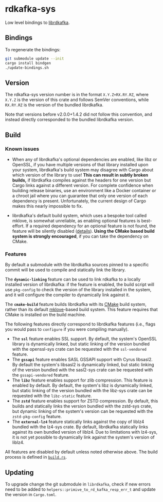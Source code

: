 # rdkafka-sys

Low level bindings to [librdkafka](https://github.com/edenhill/librdkafka).

## Bindings

To regenerate the bindings:

``` bash
git submodule update --init
cargo install bindgen
./update-bindings.sh
```

## Version

The rdkafka-sys version number is in the format `X.Y.Z+RX.RY.RZ`, where `X.Y.Z`
is the version of this crate and follows SemVer conventions, while `RX.RY.RZ`
is the version of the bundled librdkafka.

Note that versions before v2.0.0+1.4.2 did not follow this convention, and
instead directly corresponded to the bundled librdkafka version.

## Build

### Known issues

* When any of librdkafka's optional dependencies are enabled, like libz or
  OpenSSL, if you have multiple versions of that library installed upon your
  system, librdkafka's build system may disagree with Cargo about which version
  of the library to use! **This can result in subtly broken builds,** if
  librdkafka compiles against the headers for one version but Cargo links
  against a different version.  For complete confidence when building release
  binaries, use an environment like a Docker container or a chroot jail where
  you can guarantee that only one version of each dependency is present.
  Unfortunately, the current design of Cargo makes this nearly impossible to
  fix.

* librdkafka's default build system, which uses a bespoke tool called mklove, is
  somewhat unreliable, as enabling optional features is best-effort. If a
  required dependency for an optional feature is not found, the feature will be
  silently disabled ([details][mklove-bug]). **Using the CMake based build
  system is strongly encouraged**, if you can take the dependency on CMake.

### Features

By default a submodule with the librdkafka sources pinned to a specific commit
will be used to compile and statically link the library.

The **`dynamic-linking`** feature can be used to link rdkafka to a locally
installed version of librdkafka: if the feature is enabled, the build script
will use `pkg-config` to check the version of the library installed in the
system, and it will configure the compiler to dynamically link against it.

The **`cmake-build`** feature builds librdkafka with its [CMake] build system,
rather than its default [mklove]-based build system. This feature requires that
CMake is installed on the build machine.

The following features directly correspond to librdkafka features (i.e., flags
you would pass to `configure` if you were compiling manually).

  * The **`ssl`** feature enables SSL support. By default, the system's OpenSSL
    library is dynamically linked, but static linking of the version bundled
    with the openssl-sys crate can be requested with the `ssl-vendored` feature.
  * The **`gssapi`** feature enables SASL GSSAPI support with Cyrus libsasl2.
    By default the system's libsasl2 is dynamically linked, but static linking
    of the version bundled with the sasl2-sys crate can be requested with the
    `gssapi-vendored` feature.
  * The **`libz`** feature enables support for zlib compression. This
    feature is enabled by default. By default, the system's libz is dynamically
    linked, but static linking of the version bundled with the libz-sys crate
    can be requested with the `libz-static` feature.
  * The **`zstd`** feature enables support for ZSTD compression. By default,
    this builds and statically links the version bundled with the zstd-sys
    crate, but dynamic linking of the system's version can be requested with the
    `zstd-pkg-config` feature.
  * The **`external-lz4`** feature statically links against the copy of liblz4
    bundled with the lz4-sys crate. By default, librdkafka statically links
    against its own bundled version of liblz4. Due to limitations with lz4-sys,
    it is not yet possible to dynamically link against the system's version of
    liblz4.

All features are disabled by default unless noted otherwise above. The build
process is defined in [`build.rs`](build.rs).

## Updating

To upgrade change the git submodule in `librdkafka`, check if new errors
need to be added to `helpers::primive_to_rd_kafka_resp_err_t` and update
the version in `Cargo.toml`.

[CMake]: https://cmake.org
[mklove]: https://github.com/edenhill/mklove
[mklove-bug]: https://github.com/edenhill/librdkafka/pull/2640
